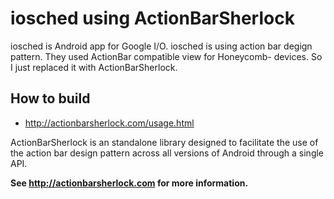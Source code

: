 iosched using ActionBarSherlock
===============================

iosched is Android app for Google I/O. iosched is using action bar degign pattern.
They used ActionBar compatible view for Honeycomb- devices. So I just replaced it with ActionBarSherlock.

How to build
------------
* http://actionbarsherlock.com/usage.html


ActionBarSherlock is an standalone library designed to facilitate the use of
the action bar design pattern across all versions of Android through a single
API.

**See http://actionbarsherlock.com for more information.**
